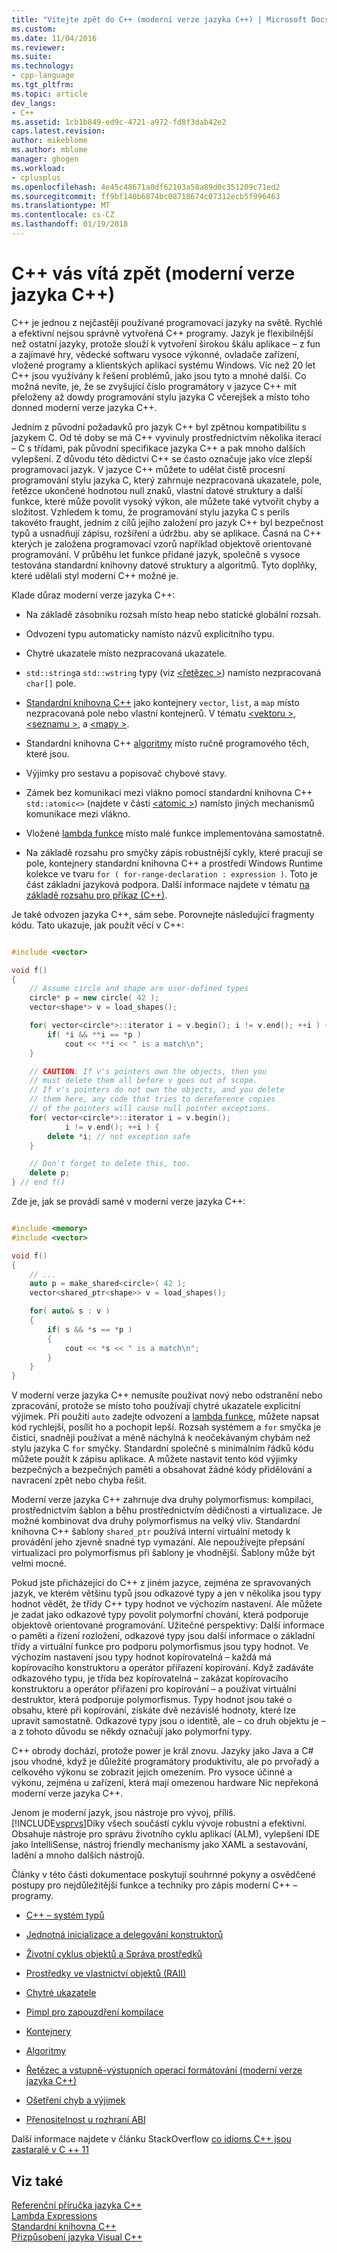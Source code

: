 ```yaml
---
title: "Vítejte zpět do C++ (moderní verze jazyka C++) | Microsoft Docs"
ms.custom: 
ms.date: 11/04/2016
ms.reviewer: 
ms.suite: 
ms.technology:
- cpp-language
ms.tgt_pltfrm: 
ms.topic: article
dev_langs:
- C++
ms.assetid: 1cb1b849-ed9c-4721-a972-fd8f3dab42e2
caps.latest.revision: 
author: mikeblome
ms.author: mblome
manager: ghogen
ms.workload:
- cplusplus
ms.openlocfilehash: 4e45c48671a0df62103a58a89d0c351209c71ed2
ms.sourcegitcommit: ff9bf140b6874bc08718674c07312ecb5f996463
ms.translationtype: MT
ms.contentlocale: cs-CZ
ms.lasthandoff: 01/19/2018
---
```

# <a name="welcome-back-to-c-modern-c"></a>C++ vás vítá zpět (moderní verze jazyka C++)
C++ je jednou z nejčastěji používané programovací jazyky na světě. Rychlé a efektivní nejsou správně vytvořená C++ programy. Jazyk je flexibilnější než ostatní jazyky, protože slouží k vytvoření širokou škálu aplikace – z fun a zajímavé hry, vědecké softwaru vysoce výkonné, ovladače zařízení, vložené programy a klientských aplikací systému Windows. Víc než 20 let C++ jsou využívány k řešení problémů, jako jsou tyto a mnohé další. Co možná nevíte, je, že se zvyšující číslo programátory v jazyce C++ mít přeloženy až dowdy programování stylu jazyka C včerejšek a místo toho donned moderní verze jazyka C++.  
  
 Jedním z původní požadavků pro jazyk C++ byl zpětnou kompatibilitu s jazykem C. Od té doby se má C++ vyvinuly prostřednictvím několika iterací – C s třídami, pak původní specifikace jazyka C++ a pak mnoho dalších vylepšení. Z důvodu této dědictví C++ se často označuje jako více zlepší programovací jazyk. V jazyce C++ můžete to udělat čistě procesní programování stylu jazyka C, který zahrnuje nezpracovaná ukazatele, pole, řetězce ukončené hodnotou null znaků, vlastní datové struktury a další funkce, které může povolit vysoký výkon, ale můžete také vytvořit chyby a složitost.  Vzhledem k tomu, že programování stylu jazyka C s perils takovéto fraught, jedním z cílů jejího založení pro jazyk C++ byl bezpečnost typů a usnadňují zápisu, rozšíření a údržbu. aby se aplikace. Časná na C++ kterých je založena programovací vzorů například objektově orientované programování. V průběhu let funkce přidané jazyk, společně s vysoce testována standardní knihovny datové struktury a algoritmů. Tyto doplňky, které udělali styl moderní C++ možné je.  
  
 Klade důraz moderní verze jazyka C++:  
  
-   Na základě zásobníku rozsah místo heap nebo statické globální rozsah.  
  
-   Odvození typu automaticky namísto názvů explicitního typu.  
  
-   Chytré ukazatele místo nezpracovaná ukazatele.  
  
-   `std::string`a `std::wstring` typy (viz [ \<řetězec >](../standard-library/string.md)) namísto nezpracovaná `char[]` pole.  
  
-   [Standardní knihovna C++](../standard-library/cpp-standard-library-header-files.md) jako kontejnery `vector`, `list`, a `map` místo nezpracovaná pole nebo vlastní kontejnerů. V tématu [ \<vektoru >](../standard-library/vector.md), [ \<seznamu >](../standard-library/list.md), a [ \<mapy >](../standard-library/map.md).  
  
-   Standardní knihovna C++ [algoritmy](../standard-library/algorithm.md) místo ručně programového těch, které jsou.  
  
-   Výjimky pro sestavu a popisovač chybové stavy.  
  
-   Zámek bez komunikaci mezi vlákno pomocí standardní knihovna C++ `std::atomic<>` (najdete v části [ \<atomic >](../standard-library/atomic.md)) namísto jiných mechanismů komunikace mezi vlákno.  
  
-   Vložené [lambda funkce](../cpp/lambda-expressions-in-cpp.md) místo malé funkce implementována samostatně.  
  
-   Na základě rozsahu pro smyčky zápis robustnější cykly, které pracují se pole, kontejnery standardní knihovna C++ a prostředí Windows Runtime kolekce ve tvaru `for ( for-range-declaration : expression )`. Toto je část základní jazyková podpora. Další informace najdete v tématu [na základě rozsahu pro příkaz (C++)](../cpp/range-based-for-statement-cpp.md).  
  
 Je také odvozen jazyka C++, sám sebe. Porovnejte následující fragmenty kódu. Tato ukazuje, jak použít věcí v C++:  
  
```cpp  

#include <vector>

void f()
{
    // Assume circle and shape are user-defined types  
    circle* p = new circle( 42 );   
    vector<shape*> v = load_shapes();  

    for( vector<circle*>::iterator i = v.begin(); i != v.end(); ++i ) {  
        if( *i && **i == *p )  
            cout << **i << " is a match\n";  
    }  

    // CAUTION: If v's pointers own the objects, then you
    // must delete them all before v goes out of scope.
    // If v's pointers do not own the objects, and you delete
    // them here, any code that tries to dereference copies
    // of the pointers will cause null pointer exceptions.
    for( vector<circle*>::iterator i = v.begin();  
            i != v.end(); ++i ) {  
        delete *i; // not exception safe  
    }  

    // Don't forget to delete this, too.  
    delete p;  
} // end f()
```

 Zde je, jak se provádí samé v moderní verze jazyka C++:  
  
```cpp

#include <memory>  
#include <vector>  

void f()
{
    // ...  
    auto p = make_shared<circle>( 42 );  
    vector<shared_ptr<shape>> v = load_shapes();  

    for( auto& s : v ) 
    {  
        if( s && *s == *p )
        {
            cout << *s << " is a match\n";
        }
    }
}

```

 V moderní verze jazyka C++ nemusíte používat nový nebo odstranění nebo zpracování, protože se místo toho používají chytré ukazatele explicitní výjimek. Při použití `auto` zadejte odvození a [lambda funkce](../cpp/lambda-expressions-in-cpp.md), můžete napsat kód rychlejší, posílit ho a pochopit lepší. Rozsah systémem a `for` smyčka je čisticí, snadněji používat a méně náchylná k neočekávaným chybám než stylu jazyka C `for` smyčky. Standardní společně s minimálním řádků kódu můžete použít k zápisu aplikace. A můžete nastavit tento kód výjimky bezpečných a bezpečných paměti a obsahovat žádné kódy přidělování a navracení zpět nebo chyba řešit.  
  
 Moderní verze jazyka C++ zahrnuje dva druhy polymorfismus: kompilaci, prostřednictvím šablon a běhu prostřednictvím dědičnosti a virtualizace. Je možné kombinovat dva druhy polymorfismus na velký vliv. Standardní knihovna C++ šablony `shared_ptr` používá interní virtuální metody k provádění jeho zjevně snadné typ vymazání. Ale nepoužívejte přepsání virtualizaci pro polymorfismus při šablony je vhodnější. Šablony může být velmi mocné.  
  
 Pokud jste přicházející do C++ z jiném jazyce, zejména ze spravovaných jazyk, ve kterém většinu typů jsou odkazové typy a jen v několika jsou typy hodnot vědět, že třídy C++ typy hodnot ve výchozím nastavení. Ale můžete je zadat jako odkazové typy povolit polymorfní chování, která podporuje objektově orientované programování. Užitečné perspektivy: Další informace o paměti a řízení rozložení, odkazové typy jsou další informace o základní třídy a virtuální funkce pro podporu polymorfismus jsou typy hodnot. Ve výchozím nastavení jsou typy hodnot kopírovatelná – každá má kopírovacího konstruktoru a operátor přiřazení kopírování. Když zadáváte odkazového typu, je třída bez kopírovatelná – zakázat kopírovacího konstruktoru a operátor přiřazení pro kopírování – a používat virtuální destruktor, která podporuje polymorfismus. Typy hodnot jsou také o obsahu, které při kopírování, získáte dvě nezávislé hodnoty, které lze upravit samostatně. Odkazové typy jsou o identitě, ale – co druh objektu je – a z tohoto důvodu se někdy označují jako polymorfní typy.  
  
 C++ obrody dochází, protože power je král znovu. Jazyky jako Java a C# jsou vhodné, když je důležité programátory produktivitu, ale po prvořadý a celkového výkonu se zobrazit jejich omezením. Pro vysoce účinné a výkonu, zejména u zařízení, která mají omezenou hardware Nic nepřekoná moderní verze jazyka C++.  
  
 Jenom je moderní jazyk, jsou nástroje pro vývoj, příliš. [!INCLUDE[vsprvs](../assembler/masm/includes/vsprvs_md.md)]Díky všech součástí cyklu vývoje robustní a efektivní. Obsahuje nástroje pro správu životního cyklu aplikací (ALM), vylepšení IDE jako IntelliSense, nástroj friendly mechanismy jako XAML a sestavování, ladění a mnoho dalších nástrojů.  
  
 Články v této části dokumentace poskytují souhrnné pokyny a osvědčené postupy pro nejdůležitější funkce a techniky pro zápis moderní C++ – programy.  
  
-   [C++ – systém typů](../cpp/cpp-type-system-modern-cpp.md)  
  
-   [Jednotná inicializace a delegování konstruktorů](../cpp/uniform-initialization-and-delegating-constructors.md)  
  
-   [Životní cyklus objektů a Správa prostředků](../cpp/object-lifetime-and-resource-management-modern-cpp.md)  
  
-   [Prostředky ve vlastnictví objektů (RAII)](../cpp/objects-own-resources-raii.md)  
  
-   [Chytré ukazatele](../cpp/smart-pointers-modern-cpp.md)  
  
-   [Pimpl pro zapouzdření kompilace](../cpp/pimpl-for-compile-time-encapsulation-modern-cpp.md)  
  
-   [Kontejnery](../cpp/containers-modern-cpp.md)  
  
-   [Algoritmy](../cpp/algorithms-modern-cpp.md)  
  
-   [Řetězec a vstupně-výstupních operací formátování (moderní verze jazyka C++)](../cpp/string-and-i-o-formatting-modern-cpp.md)  
  
-   [Ošetření chyb a výjimek](../cpp/errors-and-exception-handling-modern-cpp.md)  
  
-   [Přenositelnost u rozhraní ABI](../cpp/portability-at-abi-boundaries-modern-cpp.md)  
  
 Další informace najdete v článku StackOverflow [co idioms C++ jsou zastaralé v C ++ 11](http://go.microsoft.com/fwlink/p/?linkid=402836)  
  
## <a name="see-also"></a>Viz také  
 [Referenční příručka jazyka C++](../cpp/cpp-language-reference.md)   
 [Lambda Expressions](../cpp/lambda-expressions-in-cpp.md)   
 [Standardní knihovna C++](../standard-library/cpp-standard-library-reference.md)  
 [Přizpůsobení jazyka Visual C++](../visual-cpp-language-conformance.md)  
